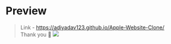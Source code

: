 # Preview
> Link - https://adiyadav123.github.io/Apple-Website-Clone/
<br> Thank you 🍪
<img src='./assets/preview_image.png'></img>
